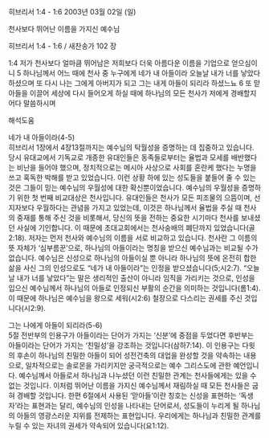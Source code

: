 히브리서 1:4 - 1:6 
2003년 03월 02일 (일)

천사보다 뛰어난 이름을 가지신 예수님



히브리서 1:4 - 1:6 / 새찬송가 102 장


1:4 저가 천사보다 얼마큼 뛰어남은 저희보다 더욱 아름다운 이름을 기업으로 얻으심이니 
5 하나님께서 어느 때에 천사 중 누구에게 네가 내 아들이라 오늘날 내가 너를 낳았다 하셨으며 또 다시 나는 그에게 아버지가 되고 그는 내게 아들이 되리라 하셨느뇨 
6 또 맏아들을 이끌어 세상에 다시 들어오게 하실 때에 하나님의 모든 천사가 저에게 경배할지어다 말씀하시며

해석도움





네가 내 아들이라(4-5)  
히브리서 1장에서 4장13절까지는 예수님의 탁월성을 증명하는 데 집중하고 있습니다. 당시 유대교에서 기독교로 개종한 유대인들은 동족들로부터는 율법과 모세를 배반했다는 비난을 들어야 했으며, 정치적으로는 메시아 사상으로 사회를 혼란케 했다는 누명을 쓰고 혹독한 박해를 받고 있었습니다. 이런 상황 하에 있는 성도들을 붙들어 줄 수 있는 것은 그들이 믿는 예수님의 우월성에 대한 확신뿐이었습니다. 예수님의 우월성을 증명하기 위한 첫 번째 비교대상은 천사입니다. 유대인들은 천사가 모든 피조물의 으뜸이며, 선지자보다 우월하다는 관념을 가지고 있었는데, 이것은 하나님께서 율법을 주실 때 천사의 중재를 통해 주신 것을 비롯해서, 당신의 뜻을 전하는 중요한 시기마다 천사를 보내셨던 사실에 기인합니다. 이 때문에 초대교회에서는 천사숭배의 폐단까지 있었습니다(골2:18). 저자는 먼저 천사와 예수님의 이름을 서로 비교하고 있습니다. 천사란 그 이름의 뜻 자체가 ‘심부름꾼’으로, 하나님의 아들이라는 명칭을 받으신 예수님과는 비교될 수가 없습니다. 예수님은 신성으로 하나님의 아들이실 뿐 아니라 하나님의 뜻에 온전히 합한 삶을 사신 그의 인성으로도 “네가 내 아들이라”는 인정을 받으셨습니다(5;시2:7). “오늘날 내가 너를 낳았다”는 말은 생리적인 출산이 아니라 임직을 가리키는 것으로, 인성을 입으신 예수님께서 하나님의 아들로 인정되신 부활의 순간을 의미하는 것입니다(롬1:4). 이 때문에 하나님은 예수님을 왕으로 세워(시2:6) 철장으로 다스리는 권세를 주신 것입니다(시2:9).

그는 나에게 아들이 되리라(5-6)  
5절 전반부의 인용구가 아들이라는 단어가 가지는 ‘신분’에 중점을 두었다면 후반부는 아들이라는 단어가 가지는 ‘친밀성’을 강조하는 것입니다(삼하7:14). 이 인용구는 다윗의 후손이 하나님의 친밀한 아들이 되어 성전건축의 대업을 완성할 것을 약속하는 내용으로, 일차적으로는 솔로몬을 가리키지만 궁극적으로는 예수 그리스도에 관한 예언입니다. 예수님께서 아들로서 하나님과 나누셨던 이런 친밀한 관계는 천사들에게는 있을 수 없는 것입니다. 이처럼 뛰어난 이름을 가지신 예수님께서 재림하실 때 모든 천사들은 굽혀 경배할 것입니다. 한편 6절에서 사용된 ‘맏아들’이란 칭호는 신성을 표현하는 ‘독생자’라는 표현과는 달리, 예수님의 인성을 나타내는 단어로서, 성도들이 누리게 될 하나님의 아들의 영광스러운 지위를 전제하는 표현입니다. 우리에게는 하나님과 친밀한 관계를 누릴 수 있는 자녀의 권세가 약속되어 있습니다(요1:12).